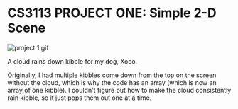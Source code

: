 # CS3113 PROJECT ONE: Simple 2-D Scene
![project 1 gif](https://media.giphy.com/media/eaW2qgipwO3g23cyvn/giphy.gif)

A cloud rains down kibble for my dog, Xoco.

Originally, I had multiple kibbles come down from the top on the screen 
without the cloud, which is why the code has an array (which is now an
array of one kibble). I couldn't figure out how to make the cloud
consistently rain kibble, so it just pops them out one at a time.

